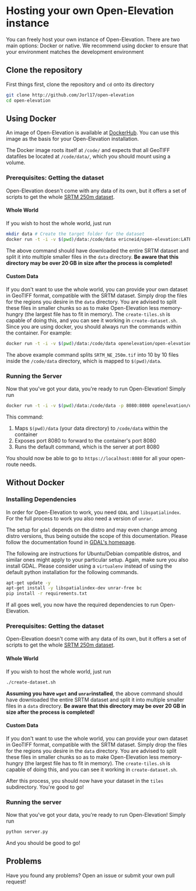 <!-- markdownlint-disable MD024 -->
# Hosting your own Open-Elevation instance

You can freely host your own instance of Open-Elevation. There are two main options: Docker or native. We recommend using docker to ensure that your environment matches the development environment

## Clone the repository

First things first, clone the repository and `cd` onto its directory

```bash
git clone http://github.com/Jorl17/open-elevation
cd open-elevation
```

## Using Docker

An image of Open-Elevation is available at [DockerHub](https://hub.docker.com/r/openelevation/open-elevation/). You can use this image as the basis for your Open-Elevation installation.

The Docker image roots itself at `/code/` and expects that all GeoTIFF datafiles be located at `/code/data/`, which you should mount using a volume.

### Prerequisites: Getting the dataset

Open-Elevation doesn't come with any data of its own, but it offers a set of scripts to get the whole [SRTM 250m dataset](http://gisweb.ciat.cgiar.org/TRMM/SRTM_Resampled_250m/).

#### Whole World

If you wish to host the whole world, just run

```bash
mkdir data # Create the target folder for the dataset
docker run -t -i -v $(pwd)/data:/code/data ericneid/open-elevation:LATEST_VERSION /code/create-dataset.sh
```

The above command should have downloaded the entire SRTM dataset and split it into multiple smaller files in the `data` directory. **Be aware that this directory may be over 20 GB in size after the process is completed!**

#### Custom Data

If you don't want to use the whole world, you can provide your own dataset in GeoTIFF format, compatible with the SRTM dataset. Simply drop the files for the regions you desire in the `data` directory. You are advised to split these files in smaller chunks so as to make Open-Elevation less memory-hungry (the largest file has to fit in memory). The `create-tiles.sh` is capable of doing this, and you can see it working in `create-dataset.sh`. Since you are using docker, you should always run the commands within the container. For example:

```bash
docker run -t -i -v $(pwd)/data:/code/data openelevation/open-elevation /code/create-tiles.sh  /code/data/SRTM_NE_250m.tif 10 10
```

The above example command splits `SRTM_NE_250m.tif` into 10 by 10 files inside the `/code/data` directory, which is mapped to `$(pwd)/data`.

### Running the Server

Now that you've got your data, you're ready to run Open-Elevation! Simply run

```bash
docker run -t -i -v $(pwd)/data:/code/data -p 8080:8080 openelevation/open-elevation
```

This command:

1. Maps `$(pwd)/data` (your data directory) to `/code/data` within the container
2. Exposes port 8080 to forward to the container's port 8080
3. Runs the default command, which is the server at port 8080

You should now be able to go to `https://localhost:8080` for all your open-route needs.

## Without Docker

### Installing Dependencies

In order for Open-Elevation to work, you need `GDAL` and `libspatialindex`. For the full process to work you also need a version of `unrar`.

The setup for `gdal` depends on the distro and may even change among distro versions, thus being outside the scope of this documentation. Please follow the documentation found in [GDAL's homepage](http://www.gdal.org/).

The following are instructions for Ubuntu/Debian compatible distros, and similar ones might apply to your particular setup. Again, make sure you also install GDAL. Please consider using a `virtualenv` instead of using the default python installation for the following commands.

```bash
apt-get update -y
apt-get install -y libspatialindex-dev unrar-free bc
pip install -r requirements.txt
```

If all goes well, you now have the required dependencies to run Open-Elevation.

### Prerequisites: Getting the dataset

Open-Elevation doesn't come with any data of its own, but it offers a set of scripts to get the whole [SRTM 250m dataset](http://gisweb.ciat.cgiar.org/TRMM/SRTM_Resampled_250m/).

#### Whole World

If you wish to host the whole world, just run

```bash
./create-dataset.sh
```

**Assuming you have `wget` and `unrar`installed**, the above command should have downloaded the entire SRTM dataset and split it into multiple smaller files in a `data` directory. **Be aware that this directory may be over 20 GB in size after the process is completed!**

#### Custom Data

If you don't want to use the whole world, you can provide your own dataset in GeoTIFF format, compatible with the SRTM dataset. Simply drop the files for the regions you desire in the `data` directory. You are advised to split these files in smaller chunks so as to make Open-Elevation less memory-hungry (the largest file has to fit in memory). The `create-tiles.sh` is capable of doing this, and you can see it working in `create-dataset.sh`.

After this process, you should now have your dataset in the `tiles` subdirectory. You're good to go!

### Running the server

Now that you've got your data, you're ready to run Open-Elevation! Simply run

```bash
python server.py
```

And you should be good to go!

## Problems

Have you found any problems? Open an issue or submit your own pull request!
